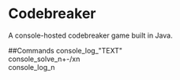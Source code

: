 # Codebreaker
A console-hosted codebreaker game built in Java.

##Commands
console_log_"TEXT"
</br>
console_solve_n+-/xn
</br>
console_log_n
